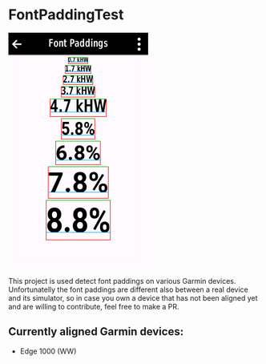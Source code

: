 FontPaddingTest
=================

![Font padding](/Images/FontPadding.png?raw=true)

This project is used detect font paddings on various Garmin devices. Unfortunatelly the font paddings are different also between a real device and its simulator, so in case you own a device that has not been aligned yet and are willing to contribute, feel free to make a PR.

## Currently aligned Garmin devices:
- Edge 1000 (WW)

